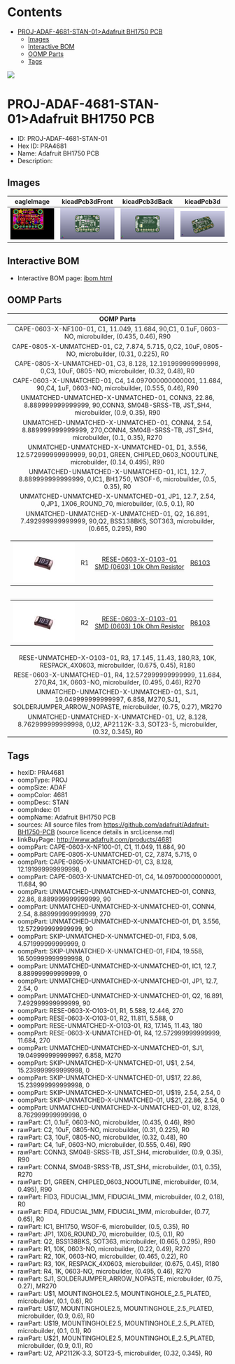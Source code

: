 



Contents
========

* [PROJ-ADAF-4681-STAN-01>Adafruit BH1750 PCB](#proj-adaf-4681-stan-01adafruit-bh1750-pcb)
	* [Images](#images)
	* [Interactive BOM](#interactive-bom)
	* [OOMP Parts](#oomp-parts)
	* [Tags](#tags)
  
![][im]
# PROJ-ADAF-4681-STAN-01>Adafruit BH1750 PCB

- ID: PROJ-ADAF-4681-STAN-01
- Hex ID: PRA4681
- Name: Adafruit BH1750 PCB
- Description: 

## Images
  
  

|eagleImage|kicadPcb3dFront|kicadPcb3dBack|kicadPcb3d|
| :---: | :---: | :---: | :---: |
|[![eagleImage](eagleImage_140.png)](eagleImage_600.png)|[![kicadPcb3dFront](kicadPcb3dFront_140.png)](kicadPcb3dFront_600.png)|[![kicadPcb3dBack](kicadPcb3dBack_140.png)](kicadPcb3dBack_600.png)|[![kicadPcb3d](kicadPcb3d_140.png)](kicadPcb3d_600.png)|

## Interactive BOM

- Interactive BOM page: [ibom.html](kicad/bom/ibom.html)

## OOMP Parts
  

|OOMP Parts|
| :---: |
|CAPE-0603-X-NF100-01, C1, 11.049, 11.684, 90,C1, 0.1uF, 0603-NO, microbuilder, (0.435, 0.46), R90|
|CAPE-0805-X-UNMATCHED-01, C2, 7.874, 5.715, 0,C2, 10uF, 0805-NO, microbuilder, (0.31, 0.225), R0|
|CAPE-0805-X-UNMATCHED-01, C3, 8.128, 12.191999999999998, 0,C3, 10uF, 0805-NO, microbuilder, (0.32, 0.48), R0|
|CAPE-0603-X-UNMATCHED-01, C4, 14.097000000000001, 11.684, 90,C4, 1uF, 0603-NO, microbuilder, (0.555, 0.46), R90|
|UNMATCHED-UNMATCHED-X-UNMATCHED-01, CONN3, 22.86, 8.889999999999999, 90,CONN3, SM04B-SRSS-TB, JST_SH4, microbuilder, (0.9, 0.35), R90|
|UNMATCHED-UNMATCHED-X-UNMATCHED-01, CONN4, 2.54, 8.889999999999999, 270,CONN4, SM04B-SRSS-TB, JST_SH4, microbuilder, (0.1, 0.35), R270|
|UNMATCHED-UNMATCHED-X-UNMATCHED-01, D1, 3.556, 12.572999999999999, 90,D1, GREEN, CHIPLED_0603_NOOUTLINE, microbuilder, (0.14, 0.495), R90|
|UNMATCHED-UNMATCHED-X-UNMATCHED-01, IC1, 12.7, 8.889999999999999, 0,IC1, BH1750, WSOF-6, microbuilder, (0.5, 0.35), R0|
|UNMATCHED-UNMATCHED-X-UNMATCHED-01, JP1, 12.7, 2.54, 0,JP1, 1X06_ROUND_70, microbuilder, (0.5, 0.1), R0|
|UNMATCHED-UNMATCHED-X-UNMATCHED-01, Q2, 16.891, 7.492999999999999, 90,Q2, BSS138BKS, SOT363, microbuilder, (0.665, 0.295), R90|
|<table><tr><td>![RESE-0603-X-O103-01](https://raw.githubusercontent.com/oomlout/oomlout_OOMP_parts/main/RESE-0603-X-O103-01/image_140.jpg)</td><td> R1</td><td>[RESE-0603-X-O103-01<br>SMD (0603) 10k Ohm Resistor](https://github.com/oomlout/oomlout_OOMP_parts/tree/main/RESE-0603-X-O103-01/)</td><td>[R6103](https://github.com/oomlout/oomlout_OOMP_parts/tree/main/RESE-0603-X-O103-01/)</td></tr></table>|
|<table><tr><td>![RESE-0603-X-O103-01](https://raw.githubusercontent.com/oomlout/oomlout_OOMP_parts/main/RESE-0603-X-O103-01/image_140.jpg)</td><td> R2</td><td>[RESE-0603-X-O103-01<br>SMD (0603) 10k Ohm Resistor](https://github.com/oomlout/oomlout_OOMP_parts/tree/main/RESE-0603-X-O103-01/)</td><td>[R6103](https://github.com/oomlout/oomlout_OOMP_parts/tree/main/RESE-0603-X-O103-01/)</td></tr></table>|
|RESE-UNMATCHED-X-O103-01, R3, 17.145, 11.43, 180,R3, 10K, RESPACK_4X0603, microbuilder, (0.675, 0.45), R180|
|RESE-0603-X-UNMATCHED-01, R4, 12.572999999999999, 11.684, 270,R4, 1K, 0603-NO, microbuilder, (0.495, 0.46), R270|
|UNMATCHED-UNMATCHED-X-UNMATCHED-01, SJ1, 19.049999999999997, 6.858, M270,SJ1, SOLDERJUMPER_ARROW_NOPASTE, microbuilder, (0.75, 0.27), MR270|
|UNMATCHED-UNMATCHED-X-UNMATCHED-01, U2, 8.128, 8.762999999999998, 0,U2, AP2112K-3.3, SOT23-5, microbuilder, (0.32, 0.345), R0|

## Tags

- hexID: PRA4681
- oompType: PROJ
- oompSize: ADAF
- oompColor: 4681
- oompDesc: STAN
- oompIndex: 01
- oompName: Adafruit BH1750 PCB
- sources: All source files from https://github.com/adafruit/Adafruit-BH1750-PCB (source licence details in srcLicense.md)
- linkBuyPage: http://www.adafruit.com/products/4681
- oompPart: CAPE-0603-X-NF100-01, C1, 11.049, 11.684, 90
- oompPart: CAPE-0805-X-UNMATCHED-01, C2, 7.874, 5.715, 0
- oompPart: CAPE-0805-X-UNMATCHED-01, C3, 8.128, 12.191999999999998, 0
- oompPart: CAPE-0603-X-UNMATCHED-01, C4, 14.097000000000001, 11.684, 90
- oompPart: UNMATCHED-UNMATCHED-X-UNMATCHED-01, CONN3, 22.86, 8.889999999999999, 90
- oompPart: UNMATCHED-UNMATCHED-X-UNMATCHED-01, CONN4, 2.54, 8.889999999999999, 270
- oompPart: UNMATCHED-UNMATCHED-X-UNMATCHED-01, D1, 3.556, 12.572999999999999, 90
- oompPart: SKIP-UNMATCHED-X-UNMATCHED-01, FID3, 5.08, 4.571999999999999, 0
- oompPart: SKIP-UNMATCHED-X-UNMATCHED-01, FID4, 19.558, 16.509999999999998, 0
- oompPart: UNMATCHED-UNMATCHED-X-UNMATCHED-01, IC1, 12.7, 8.889999999999999, 0
- oompPart: UNMATCHED-UNMATCHED-X-UNMATCHED-01, JP1, 12.7, 2.54, 0
- oompPart: UNMATCHED-UNMATCHED-X-UNMATCHED-01, Q2, 16.891, 7.492999999999999, 90
- oompPart: RESE-0603-X-O103-01, R1, 5.588, 12.446, 270
- oompPart: RESE-0603-X-O103-01, R2, 11.811, 5.588, 0
- oompPart: RESE-UNMATCHED-X-O103-01, R3, 17.145, 11.43, 180
- oompPart: RESE-0603-X-UNMATCHED-01, R4, 12.572999999999999, 11.684, 270
- oompPart: UNMATCHED-UNMATCHED-X-UNMATCHED-01, SJ1, 19.049999999999997, 6.858, M270
- oompPart: SKIP-UNMATCHED-X-UNMATCHED-01, U$1, 2.54, 15.239999999999998, 0
- oompPart: SKIP-UNMATCHED-X-UNMATCHED-01, U$17, 22.86, 15.239999999999998, 0
- oompPart: SKIP-UNMATCHED-X-UNMATCHED-01, U$19, 2.54, 2.54, 0
- oompPart: SKIP-UNMATCHED-X-UNMATCHED-01, U$21, 22.86, 2.54, 0
- oompPart: UNMATCHED-UNMATCHED-X-UNMATCHED-01, U2, 8.128, 8.762999999999998, 0
- rawPart: C1, 0.1uF, 0603-NO, microbuilder, (0.435, 0.46), R90
- rawPart: C2, 10uF, 0805-NO, microbuilder, (0.31, 0.225), R0
- rawPart: C3, 10uF, 0805-NO, microbuilder, (0.32, 0.48), R0
- rawPart: C4, 1uF, 0603-NO, microbuilder, (0.555, 0.46), R90
- rawPart: CONN3, SM04B-SRSS-TB, JST_SH4, microbuilder, (0.9, 0.35), R90
- rawPart: CONN4, SM04B-SRSS-TB, JST_SH4, microbuilder, (0.1, 0.35), R270
- rawPart: D1, GREEN, CHIPLED_0603_NOOUTLINE, microbuilder, (0.14, 0.495), R90
- rawPart: FID3, FIDUCIAL_1MM, FIDUCIAL_1MM, microbuilder, (0.2, 0.18), R0
- rawPart: FID4, FIDUCIAL_1MM, FIDUCIAL_1MM, microbuilder, (0.77, 0.65), R0
- rawPart: IC1, BH1750, WSOF-6, microbuilder, (0.5, 0.35), R0
- rawPart: JP1, 1X06_ROUND_70, microbuilder, (0.5, 0.1), R0
- rawPart: Q2, BSS138BKS, SOT363, microbuilder, (0.665, 0.295), R90
- rawPart: R1, 10K, 0603-NO, microbuilder, (0.22, 0.49), R270
- rawPart: R2, 10K, 0603-NO, microbuilder, (0.465, 0.22), R0
- rawPart: R3, 10K, RESPACK_4X0603, microbuilder, (0.675, 0.45), R180
- rawPart: R4, 1K, 0603-NO, microbuilder, (0.495, 0.46), R270
- rawPart: SJ1, SOLDERJUMPER_ARROW_NOPASTE, microbuilder, (0.75, 0.27), MR270
- rawPart: U$1, MOUNTINGHOLE2.5, MOUNTINGHOLE_2.5_PLATED, microbuilder, (0.1, 0.6), R0
- rawPart: U$17, MOUNTINGHOLE2.5, MOUNTINGHOLE_2.5_PLATED, microbuilder, (0.9, 0.6), R0
- rawPart: U$19, MOUNTINGHOLE2.5, MOUNTINGHOLE_2.5_PLATED, microbuilder, (0.1, 0.1), R0
- rawPart: U$21, MOUNTINGHOLE2.5, MOUNTINGHOLE_2.5_PLATED, microbuilder, (0.9, 0.1), R0
- rawPart: U2, AP2112K-3.3, SOT23-5, microbuilder, (0.32, 0.345), R0



[im]: kicadPcb3d_450.png
